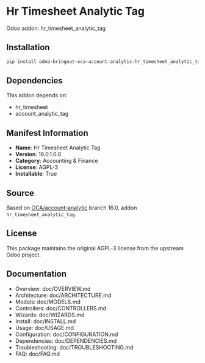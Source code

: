 # Hr Timesheet Analytic Tag

Odoo addon: hr_timesheet_analytic_tag

## Installation

```bash
pip install odoo-bringout-oca-account-analytic-hr_timesheet_analytic_tag
```

## Dependencies

This addon depends on:
- hr_timesheet
- account_analytic_tag

## Manifest Information

- **Name**: Hr Timesheet Analytic Tag
- **Version**: 16.0.1.0.0
- **Category**: Accounting & Finance
- **License**: AGPL-3
- **Installable**: True

## Source

Based on [OCA/account-analytic](https://github.com/OCA/account-analytic) branch 16.0, addon `hr_timesheet_analytic_tag`.

## License

This package maintains the original AGPL-3 license from the upstream Odoo project.

## Documentation

- Overview: doc/OVERVIEW.md
- Architecture: doc/ARCHITECTURE.md
- Models: doc/MODELS.md
- Controllers: doc/CONTROLLERS.md
- Wizards: doc/WIZARDS.md
- Install: doc/INSTALL.md
- Usage: doc/USAGE.md
- Configuration: doc/CONFIGURATION.md
- Dependencies: doc/DEPENDENCIES.md
- Troubleshooting: doc/TROUBLESHOOTING.md
- FAQ: doc/FAQ.md
